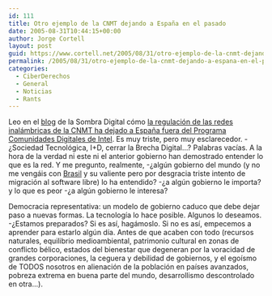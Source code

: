 ```yaml
---
id: 111
title: Otro ejemplo de la CNMT dejando a España en el pasado
date: 2005-08-31T10:44:15+00:00
author: Jorge Cortell
layout: post
guid: https://www.cortell.net/2005/08/31/otro-ejemplo-de-la-cnmt-dejando-a-espana-en-el-pasado/
permalink: /2005/08/31/otro-ejemplo-de-la-cnmt-dejando-a-espana-en-el-pasado/
categories:
  - CiberDerechos
  - General
  - Noticias
  - Rants
---
```

Leo en el [blog](https://sombra.lamatriz.org) de la Sombra Digital cómo [la regulación de las redes inalámbricas de la CNMT ha dejado a España fuera del Programa Comunidades Digitales de Intel](https://sombra.lamatriz.org/soluciones-para-transformar-los-gobiernos). Es muy triste, pero muy esclarecedor. -¿Sociedad Tecnológica, I+D, cerrar la Brecha Digital...? Palabras vací­as. A la hora de la verdad ni este ni el anterior gobierno han demostrado entender lo que es la red. Y me pregunto, realmente, -¿algún gobierno del mundo (y no me vengáis con [Brasil](https://www.noticiasdot.com/publicaciones/2005/0805/3008/noticias/noticias_300805-01.htm) y su valiente pero por desgracia triste intento de migración al software libre) lo ha entendido? -¿a algún gobierno le importa? y lo que es peor -¿a algún gobierno le interesa?

Democracia representativa: un modelo de gobierno caduco que debe dejar paso a nuevas formas. La tecnologí­a lo hace posible. Algunos lo deseamos. -¿Estamos preparados? Si es así­, hagámoslo. Si no es así­, empecemos a aprender para estarlo algún dí­a. Antes de que acaben con todo (recursos naturales, equilibrio medioambiental, patrimonio cultural en zonas de conflicto bélico, estados del bienestar que degeneran por la voracidad de grandes corporaciones, la ceguera y debilidad de gobiernos, y el egoí­smo de TODOS nosotros en alienación de la población en paí­ses avanzados, pobreza extrema en buena parte del mundo, desarrollismo descontrolado en otra...).